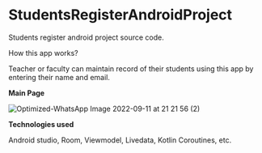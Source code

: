 # StudentsRegisterAndroidProject

Students register android project source code.

How this app works?

Teacher or faculty can maintain record of their students using this app by entering their name and email.

**Main Page**

![Optimized-WhatsApp Image 2022-09-11 at 21 21 56 (2)](https://user-images.githubusercontent.com/99873564/189537284-f2472f7f-590c-4ca4-82a9-2087e87456e8.jpeg)

**Technologies used**

Android studio, Room, Viewmodel, Livedata, Kotlin Coroutines, etc.


